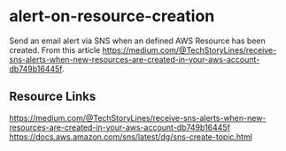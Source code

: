 # alert-on-resource-creation

Send an email alert via SNS when an defined AWS Resource has been created. From this article <https://medium.com/@TechStoryLines/receive-sns-alerts-when-new-resources-are-created-in-your-aws-account-db749b16445f>. 

## Resource Links

<https://medium.com/@TechStoryLines/receive-sns-alerts-when-new-resources-are-created-in-your-aws-account-db749b16445f>
<https://docs.aws.amazon.com/sns/latest/dg/sns-create-topic.html>